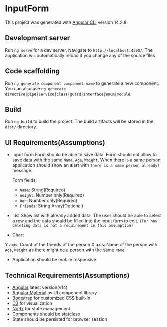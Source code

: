 

# InputForm

This project was generated with [Angular CLI](https://github.com/angular/angular-cli) version 14.2.8.

## Development server

Run `ng serve` for a dev server. Navigate to `http://localhost:4200/`. The application will automatically reload if you change any of the source files.

## Code scaffolding

Run `ng generate component component-name` to generate a new component. You can also use `ng generate directive|pipe|service|class|guard|interface|enum|module`.

## Build

Run `ng build` to build the project. The build artifacts will be stored in the `dist/` directory.

## UI Requirements(Assumptions)

- Input form
    Form should be able to save data.
	Form should not allow to save data with the same `Name`, `Age`, `Weight`. When there is a same person, application should show an alert with `There is a same person already!` message.
	
  Form fields:
	- `Name`: String(Required)
	- `Weight`: Number only(Required)
	- `Age`: Number only(Required)
	- `Friends`: String Array(Optional)
- List
	Show list with already added data.
	The user should be able to select a row and the data should be filled into the input form to edit.
 `(For now deleting data is not a requirement in this assumption)`
- Chart

Y axis: Count of the friends of the person
X axis: Name of the person with `Age`, `Weight` as there might be a person with the same `Name`
- Application should be mobile responsive

## Technical Requirements(Assumptions)

- [Angular](https://angular.io/) latest version(v14)
- [Angular Material](https://material.angular.io/) as UI component library
- [Bootstrap](https://getbootstrap.com/) for customized CSS built-in
- [D3](https://d3js.org/) for visualization
- [NgRx](https://ngrx.io/) for state management
- Components should be stateless
- State should be persisted for browser session
